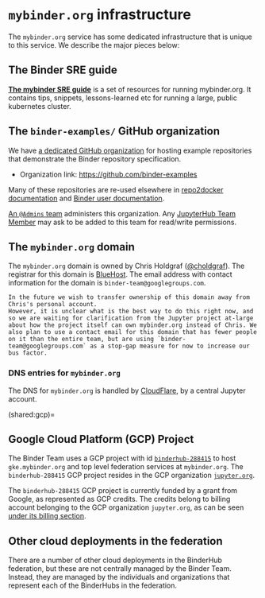 # `mybinder.org` infrastructure

The `mybinder.org` service has some dedicated infrastructure that is unique to this service.
We describe the major pieces below:

## The Binder SRE guide

[**The mybinder SRE guide**](https://mybinder-sre.readthedocs.io/en/latest/)
is a set of resources for running mybinder.org.
It contains tips, snippets, lessons-learned etc for running a large, public kubernetes cluster.

## The `binder-examples/` GitHub organization

We have [a dedicated GitHub organization](https://github.com/binder-examples) for hosting example repositories that demonstrate the Binder repository specification.

- Organization link: https://github.com/binder-examples

Many of these repositories are re-used elsewhere in [repo2docker documentation](https://repo2docker.readthedocs.io) and [Binder user documentation](https://docs.mybinder.org).

[An `@Admins` team](https://github.com/orgs/binder-examples/teams/admins) administers this organization.
Any [JupyterHub Team Member](team-structure) may ask to be added to this team for read/write permissions.

## The `mybinder.org` domain

The `mybinder.org` domain is owned by Chris Holdgraf ([@choldgraf](https://github.com/choldgraf)).
The registrar for this domain is [BlueHost](https://bluehost.com).
The email address with contact information for the domain is `binder-team@googlegroups.com`.

```{admonition} TODO
In the future we wish to transfer ownership of this domain away from Chris's personal account.
However, it is unclear what is the best way to do this right now, and so we are waiting for clarification from the Jupyter project at-large about how the project itself can own mybinder.org instead of Chris. We also plan to use a contact email for this domain that has fewer people on it than the entire team, but are using `binder-team@googlegroups.com` as a stop-gap measure for now to increase our bus factor.
```

### DNS entries for `mybinder.org`

The DNS for `mybinder.org` is handled by [CloudFlare](https://www.cloudflare.com/), by a central Jupyter account.

(shared:gcp)=
## Google Cloud Platform (GCP) Project

The Binder Team uses a GCP project with id [`binderhub-288415`](https://console.cloud.google.com/home/dashboard?project=binderhub-288415) to host `gke.mybinder.org` and top level federation services at `mybinder.org`. The `binderhub-288415` GCP project resides in the GCP organization [`jupyter.org`](https://console.cloud.google.com/iam-admin/iam?organizationId=920697752286).

The `binderhub-288415` GCP project is currently funded by a grant from Google, as represented as GCP credits. The credits belong to billing account belonging to the GCP organization `jupyter.org`, as can be seen [under its billing section](https://console.cloud.google.com/billing?organizationId=920697752286).

## Other cloud deployments in the federation

There are a number of other cloud deployments in the BinderHub federation, but these are not centrally managed by the Binder Team.
Instead, they are managed by the individuals and organizations that represent each of the BinderHubs in the federation.
